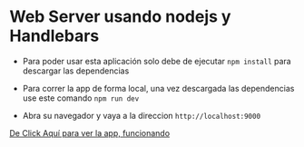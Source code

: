 # Web Server usando nodejs y Handlebars

* Para poder usar esta aplicación solo debe de ejecutar ```npm install``` para descargar las dependencias

* Para correr la app de forma local, una vez descargada las dependencias use este comando ```npm run dev```

* Abra su navegador y vaya a la direccion ```http://localhost:9000```

[De Click Aquí para ver la app, funcionando](https://webserver-page-01.herokuapp.com/)
